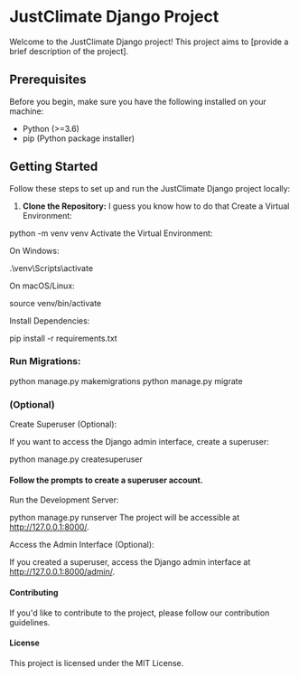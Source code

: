 
# JustClimate Django Project

Welcome to the JustClimate Django project! This project aims to [provide a brief description of the project].

## Prerequisites

Before you begin, make sure you have the following installed on your machine:

- Python (>=3.6)
- pip (Python package installer)

## Getting Started

Follow these steps to set up and run the JustClimate Django project locally:

1. **Clone the Repository:**
   I guess you know how to do that 
Create a Virtual Environment:



python -m venv venv
Activate the Virtual Environment:

On Windows:

.\venv\Scripts\activate

On macOS/Linux:


source venv/bin/activate

Install Dependencies:


pip install -r requirements.txt

### Run Migrations:
python manage.py makemigrations
python manage.py migrate

### (Optional)
Create Superuser (Optional):

If you want to access the Django admin interface, create a superuser:


python manage.py createsuperuser
 #### Follow the prompts to create a superuser account.

Run the Development Server:

python manage.py runserver
The project will be accessible at http://127.0.0.1:8000/.

Access the Admin Interface (Optional):

If you created a superuser, access the Django admin interface at http://127.0.0.1:8000/admin/.

#### Contributing
If you'd like to contribute to the project, please follow our contribution guidelines.

#### License
This project is licensed under the MIT License.
